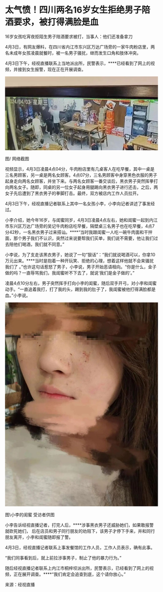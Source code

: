# 太气愤！四川两名16岁女生拒绝男子陪酒要求，被打得满脸是血

16岁女孩吃宵夜拒陌生男子陪酒要求被打，当事人：他们还准备拿刀

4月3日，有网友爆料，在四川省内江市东兴区万达广场旁的一家牛肉粉店里，两名未成年女孩凌晨就餐时，被一名男子骚扰，继而发生口角和肢体冲突。

4月3日下午，经视直播联系上当地派出所，民警表示，****已经看到了网上的视频，并接到女生报警，现在正在开展调查。

![9c1b948131fc30d8c573090e206b7ab9.jpg](https://raw.githubusercontent.com/qqhsx/qqnews_image/main/2024/04/03/太气愤！四川两名16岁女生拒绝男子陪酒要求，被打得满脸是血/9c1b948131fc30d8c573090e206b7ab9.jpg)

图/ 网络截图

视频显示，4月3日凌晨4点04分，牛肉粉店里有几桌客人在吃早餐，其中一桌是三名男顾客，另一桌是两名女顾客。4点07分，三名男顾客中身穿黑色衣服的男子起身走向两名女顾客，并坐下来。与两名女顾客一番交谈后，黑衣男子突然挥拳打向两名女子。随即，同桌的另一位女子起身用腿踢向黑衣男子进行还击，之后，两女子先后遭到了黑衣男子的拳脚打击。最终，双方被店内工作人员拉开。

4月3日下午，经视直播记者联系上其中一名女孩小李，小李向记者讲述了事发经过。

小李介绍，她今年16岁，与闺蜜同岁，4月3日凌晨4点左右，她和闺蜜一起到内江市东兴区万达广场旁的吴记牛肉粉店吃早餐，隔壁桌三名男子也在吃早餐，4点7分42秒，一名黑衣男子过来搭讪。****“当时我跟闺蜜一人吃一碗牛肉面和干拌面，那个男子我们不认识，突然过来说要帮我们买单，我们说不需要，他让我们过去陪他们喝酒，我们就不同意。”

小李说，为了支走该黑衣男子，她说了一句“狠话”：“我们就说喝酒可以，你拿10万元出来。****当时是抱着一种开玩笑、拒绝的心理，想着这样他就不会来骚扰我们了
。”也许这句话惹怒了男子，小李说，男子开始恶语相向。“你是什么，金子做的吗？一直辱骂我们，我闺蜜听不下去了，就说‘我们是金子做的’。”

凌晨4点10分左右，男子突然挥手打向小李的闺蜜，随后双手开弓，对小李和闺蜜动手。“一直追着我打，打了我的头，踢到我的肚子了，我闺蜜被他打得满脸都是血。”小李说。

![b6997c2ee3a0b3fab6340760de1b1369.jpg](https://raw.githubusercontent.com/qqhsx/qqnews_image/main/2024/04/03/太气愤！四川两名16岁女生拒绝男子陪酒要求，被打得满脸是血/b6997c2ee3a0b3fab6340760de1b1369.jpg)

图\小李的闺蜜 受访者供图

小李告诉经视直播记者，打完人后，****涉事黑衣男子还威胁她们，如果敢报警就砍死她们，
后在店员和男子同行朋友的劝阻下，该男子才停下手来，并和同行朋友离开，小李和闺蜜随即报了警。

4月3日，经视直播记者联系上事发餐馆的工作人员，工作人员表示，确有此事。

“我们同事看到后，就上前拉涉事男子，制止了他的暴力行为。”

随后经视直播记者联系上内江市桐梓坝派出所，民警表示，已经看到了网上的视频，正在展开调查。****“我们肯定会追查到底，这个请你放心。”

来源：经视直播

